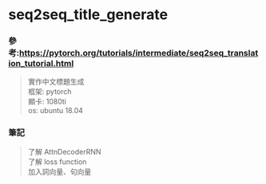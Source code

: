 # seq2seq_title_generate
### 參考:https://pytorch.org/tutorials/intermediate/seq2seq_translation_tutorial.html
> 實作中文標題生成<br> 
> 框架: pytorch<br> 
> 顯卡: 1080ti<br> 
> os: ubuntu 18.04<br> 

### 筆記
> 了解 AttnDecoderRNN<br>
> 了解 loss function <br> 
> 加入詞向量、句向量<br> 
